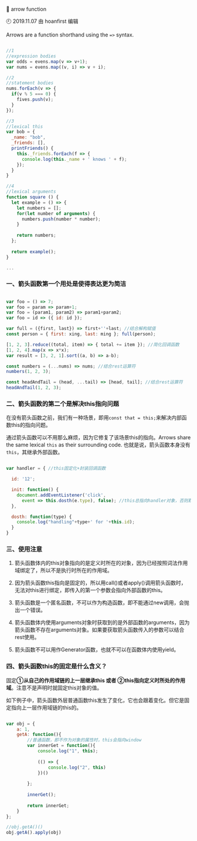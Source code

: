 🐾 arrow function

🕘 2019.11.07 由 hoanfirst 编辑


Arrows are a function shorthand using the `=>` syntax.

```javascript

//1
//expression bodies
var odds = evens.map(v => v+1);
var nums = evens.map((v, i) => v + i);

//2
//statement bodies
nums.forEach(v => {
  if(v % 5 === 0) {
    fives.push(v);
  }
});

//3
//lexical this
var bob = {
  _name: "bob",
  _friends: [],
  printFriends() {
    this._friends.forEach(f => {
      console.log(this._name + ' knows ' + f);
    });
  }
}

//4
//lexical arguments
function square () {
  let example = () => {
    let numbers = [];
    for(let number of arguments) {
      numbers.push(number * number);
    }
    
    return numbers;
  };
  
  return example();
}

...

```

### 一、箭头函数第一个用处是使得表达更为简洁

```javascript

var foo = () => 7;
var foo = param => param+1;
var foo = (param1, param2) => param1+param2;
var foo = id => ({ id: id });

var full = ({first, last}) => first+''+last; //结合解构赋值
const person = { first: xing, last: ming }; full(person);

[1, 2, 3].reduce((total, item) => { total += item }); //简化回调函数
[1, 2, 4].map(x => x*x);
var result = [3, 2, 1].sort((a, b) => a-b);

const numbers = (...nums) => nums; //结合rest运算符
numbers(1, 2, 3);

const headAndTail = (head, ...tail) => [head, tail]; //结合rest运算符
headAndTail(1, 2, 3);

```


### 二、箭头函数的第二个是解决this指向问题

在没有箭头函数之前，我们有一种场景，即用`const that = this;`来解决内部函数this的指向问题。

通过箭头函数可以不用那么麻烦，因为它修复了该场景this的指向。Arrows share the same lexical `this` as their surrounding code. 也就是说，箭头函数本身没有 `this`，其继承外部函数。

```javascript

var handler = { //this固定化+封装回调函数

  id: '12';

  init: function() {
    document.addEventListener('click', 
      event => this.dosth(e.type), false); //this总指向handler对象，否则默认情况下回调函数在运行时指向document对象
  },

  dosth: function(type) {
    console.log("handling"+type+' for '+this.id);
  }
}

```

### 三、使用注意

1. 箭头函数体内的this对象指向的是定义时所在的对象，因为已经按照词法作用域绑定了，所以不是执行时所在的作用域。

2. 因为箭头函数this指向是固定的，所以用call()或者apply()调用箭头函数时，无法对this进行绑定，即传入的第一个参数会指向外部函数的this。

3. 箭头函数是一个匿名函数，不可以作为构造函数，即不能通过new调用，会抛出一个错误。

4. 箭头函数体内使用arguments对象时获取到的是外部函数的arguments，因为箭头函数不存在arguments对象。如果要获取箭头函数传入的参数可以结合rest使用。

5. 箭头函数不可以用作Generator函数，也就不可以在函数体内使用yield。


### 四、箭头函数this的固定是什么含义？

固定**①从自己的作用域链的上一层继承this 或者 ②this指向定义时所处的作用域**。注意不是声明时就固定this对象的值。

如下例子中，箭头函数外层普通函数this发生了变化，它也会跟着变化。但它是固定指向上一层作用域链的this的。

```javascript

var obj = {
    a: 1,
    getA: function(){
        //普通函数，即不作为对象的属性时，this会指向window
        var innerGet = function(){
            console.log("1", this);
            
          	(() => {
            	console.log("2", this)
            })()
            
        };
      
        innerGet();
      
        return innerGet;
    }
};

//obj.getA()()
obj.getA().apply(obj)

```
